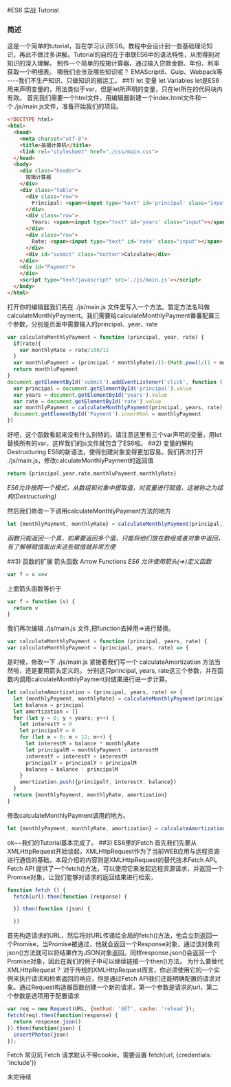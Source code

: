 #ES6 实战 Tutorial
### 简述
  这是一个简单的tutorial，旨在学习认识ES6。教程中会设计到一些基础理论知识，再此不做过多讲解。Tutorial的目的在于串联ES6中的语法特性，从而得到对知识的深入理解。
  制作一个简单的按揭计算器，通过输入贷款金额、年份、利率获取一个明细表。
  哪我们会涉及哪些知识呢？
  EMAScript6、Gulp、Webpack等
  ----我们不生产知识、只做知识的搬运工。
##1) let 变量 let Variables
let是ES6 用来声明变量的，用法类似于var，但是let所声明的变量，只在let所在的代码块内有效。
首先我们需要一个html文件，用编辑器新建一个index.html文件和一个./js/main.js文件，准备开始我们的项目。
```html
<!DOCTYPE html>
<html>
  <head>
    <meta charset="utf-8">
    <title>按揭计算机</title>
    <link rel="stylesheet" href="./css/main.css">
  </head>
  <body>
    <div class="header">
      按揭计算器
    </div>
    <div class="table">
      <div class="row">
        Principal: <span><input type="text" id='principal' class="input"></span>
      </div>
      <div class="row">
        Years: <span><input type="text" id='years' class="input"></span>
      </div>
      <div class="row">
        Rate: <span><input type="text" id='rate' class="input"></span>
      </div>
      <div id="submit" class="button">Calculate</div>
    </div>
    <div id="Payment">
    </div>
    <script type="text/javascript" src='./js/main.js'></script>
  </body>
</html>
```
打开你的编辑器我们先在 ./js/main.js 文件里写入一个方法。暂定方法名叫做calculateMonthlyPayment。我们需要给calculateMonthlyPayment番薯配置三个参数，分别是页面中需要输入的principal、year、rate

```javascript
var calculateMonthlyPayment = function (principal, year, rate) {
  if(rate){
    var monthlyRate = rate/100/12
  }
  var monthluPayment = (principal * monthlyRate)/(1-(Math.pow(1/(1 + monthlyRate), years * 12)))
  return monthluPayment
}
document.getElementById('submit').addEventListener('click', function () {
  var principal = document.getElementById('principal').value
  var years = document.getElementById('years').value
  var rate = document.getElementById('rate').value
  var monthlyPayment = calculateMonthlyPayment(principal, years, rate)
  document.getElementById('Payment').innerHtml = monthlyPayment
})
```
好吧，这个函数看起来没有什么别特的。请注意这里有三个var声明的变量，用let替换所有的var，这样我们的js文件就包含了ES6啦。
##2) 变量的解构 Destructuring
ES6的新语法，使得创建对象变得更加容易。我们再次打开 ./js/main.js，修改calculateMonthlyPayment的返回值
```javascript
return {principal,year,rate,monthluPayment,monthlyRate}
```

*ES6允许按照一个模式，从数组和对象中提取值，对变量进行赋值，这被称之为结构(Destructuring)*

然后我们修改一下调用calculateMonthlyPayment方法的地方
```javascript
let {monthlyPayment, monthlyRate} = calculateMonthlyPayment(principal, year, rate)
```
*函数只能返回一个真，如果要返回多个值，只能将他们放在数组或者对象中返回，有了解够赋值取出来这些赋值就非常方便*

##3) 函数的扩展 箭头函数 Arrow Functions
*ES6 允许使用箭头(=>)定义函数*
```javascript
var f = v =>v
```
上面箭头函数等价于
```javascript
var f = function (v) {
  return v
}
```
我们再次编辑 ./js/main.js 文件,把function去掉用=>进行替换。
```javascript
var calculateMonthlyPayment = function (principal, years, rate) {
var calculateMonthlyPayment = (principal, years, rate) => {
```
是时候，修改一下 ./js/main.js 紧接着我们写一个 calculateAmortization 方法当然啦，还是要用箭头定义的。
分别这只principal, years, rate这三个参数，并在函数内调用calculateMonthlyPayment对结果进行进一步计算。
```javascript
let calculateAmortization = (principal, years, rate) => {
  let {monthlyPayment, monthlyRate} = calculateMonthlyPayment(principal, years, rate)
  let balance = principal
  let amortization = []
  for (let y = 0; y < years; y++) {
    let interestY = 0
    let principalY = 0
    for (let m = 0; m < 12; m++) {
      let interestM = balance * monthlyRate
      let principalM = monthlyPayment - interestM
      interestY = interestY + interestM
      principalY = principalY + principalM
      balance = balance - principalM
    }
    amortization.push({principalY, interestY, balance})
  }
  return {monthlyPayment, monthlyRate, amortization}
}
```
修改calculateMonthlyPayment调用的地方。
```javascript
let {monthlyPayment, monthlyRate, amortization} = calculateAmortization(principal, years, rate)
```
ok~~我们的Tutorial基本完成了。
##3) ES6里的Fetch
首先我们先要从XMLHttpRequest开始谈起，XMLHttpRequest作为了当前WEB应用与远程资源进行通信的基础，本段介绍的内容则是XMLHttpRequest的替代技术Fetch API。
Fetch API 提供了一个fetch()方法，可以使用它来发起远程资源请求，并返回一个Promise对象，让我们能够对请求的返回结果进行检索，
```javascript
function fetch () {
  fetch(url).then(function (response) {

  }).then(function (json) {

  })

```
首先构造请求的URL，然后将对URL传递给全局的fetch()方法，他会立刻返回一个Promise，当Promise被通过，他就会返回一个Response对象，通过该对象的json()方法就可以将结果作为JSON对象返回。同样response.json()会返回一个Promise对象，因此在我们的例子中可以继续链接一个then()方法。
为什么要替代XMLHttpRequest？
对于传统的XMLHttpRequest而言，你必须使用它的一个实例来执行请求和检索返回的响应，但是通过Fetch API我们还能明确配置的请求对象。通过Request构造器函数创建一个新的请求，第一个参数是请求的url，第二个参数是选项用于配置请求
```javascript
var req = new Request(URL, {method: 'GET', cache: 'reload'});
fetch(req).then(function(response) {
  return response.json()
}).then(function(json) {
  insertPhotos(json)
});
```
Fetch 常见坑
Fetch 请求默认不带cookie，需要设置 fetch(url, {credentials: 'include'})

未完待续
